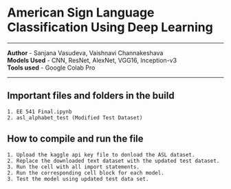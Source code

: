 # American Sign Language Classification Using Deep Learning 
****************************************************************************************************************   
**Author**            - Sanjana Vasudeva, Vaishnavi Channakeshava  
**Models Used**       - CNN, ResNet, AlexNet, VGG16, Inception-v3   
**Tools used**        - Google Colab Pro  
****************************************************************************************************************

## Important files and folders in the build   
    1. EE 541 Final.ipynb
    2. asl_alphabet_test (Modified Test Dataset)

## How to compile and run the file    
    1. Upload the kaggle api key file to donload the ASL dataset.
    2. Replace the downloaded text dataset with the updated test dataset.
    3. Run the cell with all import statements.
    2. Run the corresponding cell block for each model.
    3. Test the model using updated test data set.
    


